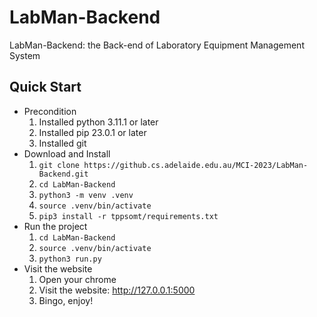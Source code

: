 # LabMan-Backend
LabMan-Backend: the Back-end of Laboratory Equipment Management System

## Quick Start
- Precondition  
    1. Installed python 3.11.1 or later  
    2. Installed pip 23.0.1 or later  
    3. Installed git  
- Download and Install
    1. `git clone https://github.cs.adelaide.edu.au/MCI-2023/LabMan-Backend.git`  
    2. `cd LabMan-Backend`  
    3. `python3 -m venv .venv`  
    4. `source .venv/bin/activate`  
    5. `pip3 install -r tppsomt/requirements.txt`  
- Run the project
    1. `cd LabMan-Backend`  
    2. `source .venv/bin/activate`  
    3. `python3 run.py` 
- Visit the website  
    1. Open your chrome  
    2. Visit the website: http://127.0.0.1:5000  
    3. Bingo, enjoy!  
